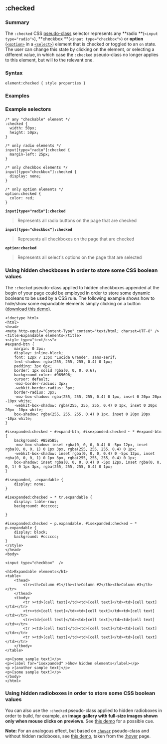 ## :checked

### Summary

The `:checked` CSS [pseudo-class][0] selector represents any **radio **(`<input type="radio">`), **checkbox **(`<input type="checkbox">`) or **option** ([`<option>`][1] in a [`<select>`][2]) element that is checked or toggled to an `on` state. The user can change this state by clicking on the element, or selecting a different value, in which case the `:checked` pseudo-class no longer applies to this element, but will to the relevant one.

### Syntax

    element:checked { style properties }

### Examples

### Example selectors

    /* any "checkable" element */
    :checked {
      width: 50px;
      height: 50px;
    }
    
    /* only radio elements */
    input[type="radio"]:checked {
      margin-left: 25px;
    }
    
    /* only checkbox elements */
    input[type="checkbox"]:checked {
      display: none;  
    }
    
    /* only option elements */
    option:checked {
      color: red;
    }
    

**`input[type="radio"]:checked`**

> Represents all radio buttons on the page that are checked

**`input[type="checkbox"]:checked`**

> Represents all checkboxes on the page that are checked

**`option:checked`**

> Represents all select's options on the page that are selected

### Using hidden checkboxes in order to store some CSS boolean values

The `:checked` pseudo-class applied to hidden checkboxes appended at the begin of your page could be employed in order to store some dynamic booleans to be used by a CSS rule. The following example shows how to hide/show some expandable elements simply clicking on a button ([download this demo][3]).

    <!doctype html>
    <html>
    <head>
    <meta http-equiv="Content-Type" content="text/html; charset=UTF-8" />
    <title>Expandable elements</title>
    <style type="text/css">
    #expand-btn {
        margin: 0 3px;
        display: inline-block;
        font: 12px / 13px "Lucida Grande", sans-serif;
        text-shadow: rgba(255, 255, 255, 0.4) 0 1px;
        padding: 3px 6px;
        border: 1px solid rgba(0, 0, 0, 0.6);
        background-color: #969696;
        cursor: default;
        -moz-border-radius: 3px;
        -webkit-border-radius: 3px;
        border-radius: 3px;
        -moz-box-shadow: rgba(255, 255, 255, 0.4) 0 1px, inset 0 20px 20px -10px white;
        -webkit-box-shadow: rgba(255, 255, 255, 0.4) 0 1px, inset 0 20px 20px -10px white;
        box-shadow: rgba(255, 255, 255, 0.4) 0 1px, inset 0 20px 20px -10px white;
    }
    
    #isexpanded:checked ~ #expand-btn, #isexpanded:checked ~ * #expand-btn {
        background: #B5B5B5;
        -moz-box-shadow: inset rgba(0, 0, 0, 0.4) 0 -5px 12px, inset rgba(0, 0, 0, 1) 0 1px 3px, rgba(255, 255, 255, 0.4) 0 1px;
        -webkit-box-shadow: inset rgba(0, 0, 0, 0.4) 0 -5px 12px, inset rgba(0, 0, 0, 1) 0 1px 3px, rgba(255, 255, 255, 0.4) 0 1px;
        box-shadow: inset rgba(0, 0, 0, 0.4) 0 -5px 12px, inset rgba(0, 0, 0, 1) 0 1px 3px, rgba(255, 255, 255, 0.4) 0 1px;
    }
    
    #isexpanded, .expandable {
        display: none;
    }
    
    #isexpanded:checked ~ * tr.expandable {
        display: table-row;
        background: #cccccc;
    
    }
    
    #isexpanded:checked ~ p.expandable, #isexpanded:checked ~ * p.expandable {
        display: block;
        background: #cccccc;
    }
    </style>
    </head>
    <body>
    
    <input type="checkbox"  />
    
    <h1>Expandable elements</h1>
    <table>
        <thead>
            <tr><th>Column #1</th><th>Column #2</th><th>Column #3</th></tr>
        </thead>
        <tbody>
            <tr ><td>[cell text]</td><td>[cell text]</td><td>[cell text]</td></tr>
            <tr><td>[cell text]</td><td>[cell text]</td><td>[cell text]</td></tr>
            <tr><td>[cell text]</td><td>[cell text]</td><td>[cell text]</td></tr>
            <tr ><td>[cell text]</td><td>[cell text]</td><td>[cell text]</td></tr>
            <tr ><td>[cell text]</td><td>[cell text]</td><td>[cell text]</td></tr>
        </tbody>
    </table>
    
    <p>[some sample text]</p>
    <p><label for="isexpanded" >Show hidden elements</label></p>
    <p >[another sample text]</p>
    <p>[some sample text]</p>
    </body>
    </html>
    

### Using hidden radioboxes in order to store some CSS boolean values

You can also use the `:checked` pseudo-class applied to hidden radioboxes in order to build, for example, an **image gallery with full-size images shown only when mouse clicks on previews**. See [this demo][4] for a possible cue.

**Note:** For an analogous effect, but based on [`:hover`][5] pseudo-class and without hidden radioboxes, see [this demo][6], taken from the [:hover][5] page.


[0]: https://developer.mozilla.org/en/docs/CSS/Pseudo-classes "Pseudo-classes"
[1]: https://developer.mozilla.org/en/docs/Web/HTML/Element/option "In a Web form, the HTML <option> element is used to create a control representing an item within a <select>, an <optgroup> or a <datalist> HTML5 element."
[2]: https://developer.mozilla.org/en/docs/Web/HTML/Element/select "The HTML select (<select>) element represents a control that presents a menu of options. The options within the menu are represented by <option> elements, which can be grouped by <optgroup> elements. Options can be pre-selected for the user."
[3]: /@api/deki/files/6246/=expandable-elements.html "Expandable elements through the :checked pseudoclass"
[4]: /@api/deki/files/6268/=css-checked-gallery.zip "css-checked-gallery.zip"
[5]: https://developer.mozilla.org/en/docs/CSS/:hover "CSS/:hover"
[6]: /@api/deki/files/6247/=css-gallery.zip "css-gallery.zip"